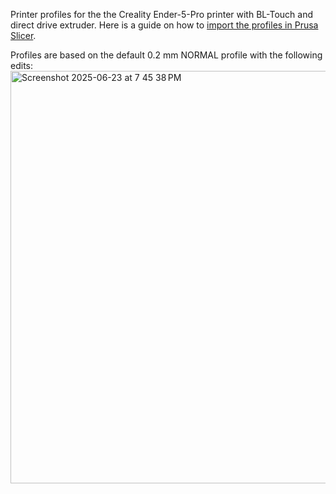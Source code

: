 Printer profiles for the the Creality Ender-5-Pro printer with BL-Touch and direct drive extruder. Here is a guide on how to [import the profiles in Prusa Slicer](https://help.prusa3d.com/article/how-to-import-and-export-custom-profiles-in-prusaslicer_382766).

Profiles are based on the default 0.2 mm NORMAL profile with the following edits: 
<img width="660" alt="Screenshot 2025-06-23 at 7 45 38 PM" src="https://github.com/user-attachments/assets/9ee41c47-a368-4d2b-b35d-865fdb5e24b8" />

